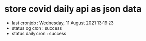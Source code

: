 # store covid daily api as json data

- last cronjob : Wednesday, 11 August 2021 13:19:23
- status og cron : success
- status daily cron : success
      
      